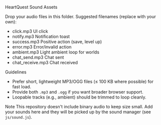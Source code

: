 HeartQuest Sound Assets

Drop your audio files in this folder. Suggested filenames (replace with your own):

- click.mp3           UI click
- notify.mp3          Notification toast
- success.mp3         Positive action (save, level up)
- error.mp3           Error/invalid action
- ambient.mp3         Light ambient loop for worlds
- chat_send.mp3       Chat sent
- chat_receive.mp3    Chat received

Guidelines
- Prefer short, lightweight MP3/OGG files (≤ 100 KB where possible) for fast load.
- Provide both `.mp3` and `.ogg` if you want broader browser support.
- Loopable tracks (e.g., ambient) should be trimmed to loop cleanly.

Note
This repository doesn't include binary audio to keep size small. Add your sounds here and they will be picked up by the sound manager (see `js/sound.js`).

